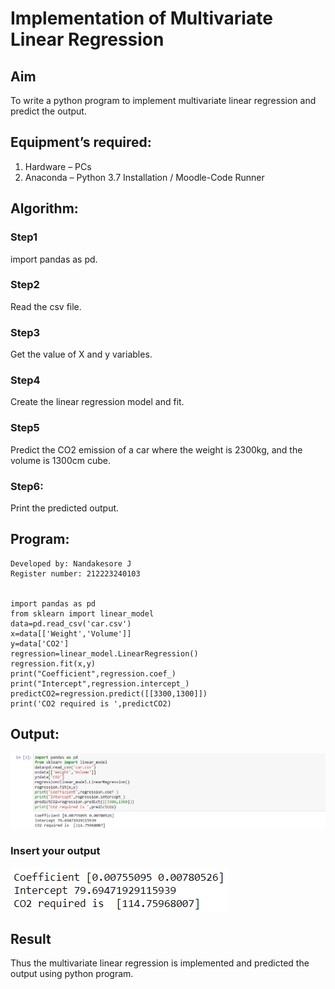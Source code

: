 # Implementation of Multivariate Linear Regression
## Aim
To write a python program to implement multivariate linear regression and predict the output.
## Equipment’s required:
1.	Hardware – PCs
2.	Anaconda – Python 3.7 Installation / Moodle-Code Runner
## Algorithm:
### Step1
import pandas as pd.

### Step2
Read the csv file.

### Step3
Get the value of X and y variables.

### Step4
Create the linear regression model and fit.

### Step5
Predict the CO2 emission of a car where the weight is 2300kg, and the volume is 1300cm cube.

### Step6:
Print the predicted output.

## Program:
```
Developed by: Nandakesore J
Register number: 212223240103


import pandas as pd
from sklearn import linear_model
data=pd.read_csv('car.csv')
x=data[['Weight','Volume']]
y=data['CO2']
regression=linear_model.LinearRegression()
regression.fit(x,y)
print("Coefficient",regression.coef_)
print("Intercept",regression.intercept_)
predictCO2=regression.predict([[3300,1300]])
print('CO2 required is ',predictCO2)
```
## Output:
![alt text](image-2.png)

### Insert your output
![alt text](image-1.png)

## Result
Thus the multivariate linear regression is implemented and predicted the output using python program.